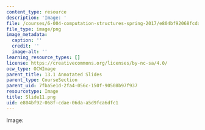 ```yaml
---
content_type: resource
description: 'Image: '
file: /courses/6-004-computation-structures-spring-2017/e804bf92068fcdae06daa5d9fca6dfc1_Slide11.png
file_type: image/png
image_metadata:
  caption: ''
  credit: ''
  image-alt: ''
learning_resource_types: []
license: https://creativecommons.org/licenses/by-nc-sa/4.0/
ocw_type: OCWImage
parent_title: 13.1 Annotated Slides
parent_type: CourseSection
parent_uid: 7fba5e1d-2fa4-056c-150f-90508b97f937
resourcetype: Image
title: Slide11.png
uid: e804bf92-068f-cdae-06da-a5d9fca6dfc1
---
```

Image: 